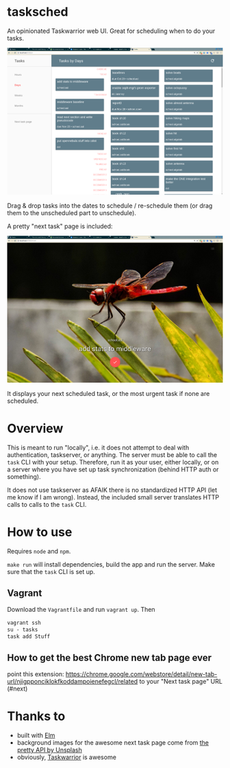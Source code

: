 # tasksched

An opinionated Taskwarrior web UI. Great for scheduling when to do your tasks.

![screenshot](./screenshots/big.png)

Drag & drop tasks into the dates to schedule / re-schedule them (or drag them to the unscheduled part to unschedule).

A pretty "next task" page is included:

![next tab page screenshot](./screenshots/nexttask.png)

It displays your next scheduled task, or the most urgent task if none are scheduled.

# Overview

This is meant to run "locally", i.e. it does not attempt to deal with authentication, taskserver, or anything. The server must be able to call the `task` CLI with your setup. Therefore, run it as your user, either locally, or on a server where you have set up task synchronization (behind HTTP auth or something).

It does not use taskserver as AFAIK there is no standardized HTTP API (let me know if I am wrong). Instead, the included small server translates HTTP calls to calls to the `task` CLI.

# How to use

Requires `node` and `npm`.

`make run` will install dependencies, build the app and run the server. Make sure that the `task` CLI is set up.

## Vagrant
Download the `Vagrantfile` and run `vagrant up`. Then
```
vagrant ssh
su - tasks
task add Stuff
```

## How to get the best Chrome new tab page ever

point this extension:
https://chrome.google.com/webstore/detail/new-tab-url/njigpponciklokfkoddampoienefegcl/related
to your "Next task page" URL (#next)

# Thanks to

- built with [Elm](http://elm-lang.org/)
- background images for the awesome next task page come from [the pretty API by Unsplash](https://source.unsplash.com/)
- obviously, [Taskwarrior](https://taskwarrior.org) is awesome
